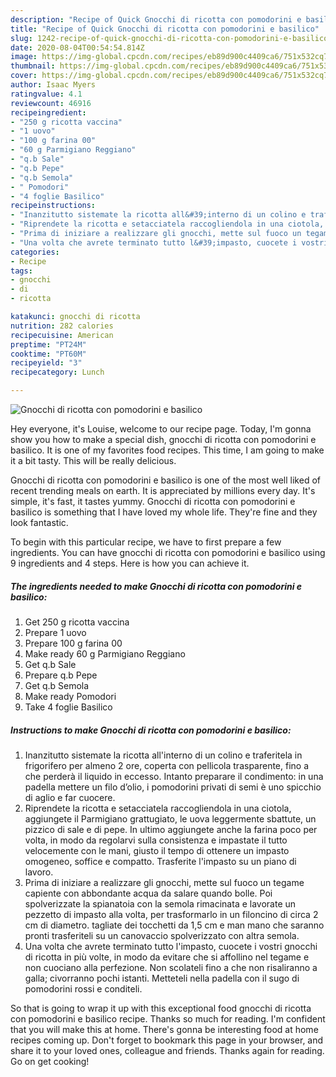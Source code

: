 ```yaml
---
description: "Recipe of Quick Gnocchi di ricotta con pomodorini e basilico"
title: "Recipe of Quick Gnocchi di ricotta con pomodorini e basilico"
slug: 1242-recipe-of-quick-gnocchi-di-ricotta-con-pomodorini-e-basilico
date: 2020-08-04T00:54:54.814Z
image: https://img-global.cpcdn.com/recipes/eb89d900c4409ca6/751x532cq70/gnocchi-di-ricotta-con-pomodorini-e-basilico-recipe-main-photo.jpg
thumbnail: https://img-global.cpcdn.com/recipes/eb89d900c4409ca6/751x532cq70/gnocchi-di-ricotta-con-pomodorini-e-basilico-recipe-main-photo.jpg
cover: https://img-global.cpcdn.com/recipes/eb89d900c4409ca6/751x532cq70/gnocchi-di-ricotta-con-pomodorini-e-basilico-recipe-main-photo.jpg
author: Isaac Myers
ratingvalue: 4.1
reviewcount: 46916
recipeingredient:
- "250 g ricotta vaccina"
- "1 uovo"
- "100 g farina 00"
- "60 g Parmigiano Reggiano"
- "q.b Sale"
- "q.b Pepe"
- "q.b Semola"
- " Pomodori"
- "4 foglie Basilico"
recipeinstructions:
- "Inanzitutto sistemate la ricotta all&#39;interno di un colino e traferitela in frigorifero per almeno 2 ore, coperta con pellicola trasparente, fino a che perderà il liquido in eccesso. Intanto preparare il condimento: in una padella mettere un filo d’olio, i pomodorini privati di semi è uno spicchio di aglio e far cuocere."
- "Riprendete la ricotta e setacciatela raccogliendola in una ciotola, aggiungete il Parmigiano grattugiato, le uova leggermente sbattute, un pizzico di sale e di pepe. In ultimo aggiungete anche la farina poco per volta, in modo da regolarvi sulla consistenza e impastate il tutto velocemente con le mani, giusto il tempo di ottenere un impasto omogeneo, soffice e compatto. Trasferite l&#39;impasto su un piano di lavoro."
- "Prima di iniziare a realizzare gli gnocchi, mette sul fuoco un tegame capiente con abbondante acqua da salare quando bolle. Poi spolverizzate la spianatoia con la semola rimacinata e lavorate un pezzetto di impasto alla volta, per trasformarlo in un filoncino di circa 2 cm di diametro. tagliate dei tocchetti da 1,5 cm e man mano che saranno pronti trasferiteli su un canovaccio spolverizzato con altra semola."
- "Una volta che avrete terminato tutto l&#39;impasto, cuocete i vostri gnocchi di ricotta in più volte, in modo da evitare che si affollino nel tegame e non cuociano alla perfezione. Non scolateli fino a che non risaliranno a galla; civorranno pochi istanti. Metteteli nella padella con il sugo di pomodorini rossi e conditeli."
categories:
- Recipe
tags:
- gnocchi
- di
- ricotta

katakunci: gnocchi di ricotta 
nutrition: 282 calories
recipecuisine: American
preptime: "PT24M"
cooktime: "PT60M"
recipeyield: "3"
recipecategory: Lunch

---
```



![Gnocchi di ricotta con pomodorini e basilico](https://img-global.cpcdn.com/recipes/eb89d900c4409ca6/751x532cq70/gnocchi-di-ricotta-con-pomodorini-e-basilico-recipe-main-photo.jpg)

Hey everyone, it's Louise, welcome to our recipe page. Today, I'm gonna show you how to make a special dish, gnocchi di ricotta con pomodorini e basilico. It is one of my favorites food recipes. This time, I am going to make it a bit tasty. This will be really delicious.

Gnocchi di ricotta con pomodorini e basilico is one of the most well liked of recent trending meals on earth. It is appreciated by millions every day. It's simple, it's fast, it tastes yummy. Gnocchi di ricotta con pomodorini e basilico is something that I have loved my whole life. They're fine and they look fantastic.




To begin with this particular recipe, we have to first prepare a few ingredients. You can have gnocchi di ricotta con pomodorini e basilico using 9 ingredients and 4 steps. Here is how you can achieve it.

<!--inarticleads1-->

##### The ingredients needed to make Gnocchi di ricotta con pomodorini e basilico:

1. Get 250 g ricotta vaccina
1. Prepare 1 uovo
1. Prepare 100 g farina 00
1. Make ready 60 g Parmigiano Reggiano
1. Get q.b Sale
1. Prepare q.b Pepe
1. Get q.b Semola
1. Make ready  Pomodori
1. Take 4 foglie Basilico




<!--inarticleads2-->

##### Instructions to make Gnocchi di ricotta con pomodorini e basilico:

1. Inanzitutto sistemate la ricotta all&#39;interno di un colino e traferitela in frigorifero per almeno 2 ore, coperta con pellicola trasparente, fino a che perderà il liquido in eccesso. Intanto preparare il condimento: in una padella mettere un filo d’olio, i pomodorini privati di semi è uno spicchio di aglio e far cuocere.
1. Riprendete la ricotta e setacciatela raccogliendola in una ciotola, aggiungete il Parmigiano grattugiato, le uova leggermente sbattute, un pizzico di sale e di pepe. In ultimo aggiungete anche la farina poco per volta, in modo da regolarvi sulla consistenza e impastate il tutto velocemente con le mani, giusto il tempo di ottenere un impasto omogeneo, soffice e compatto. Trasferite l&#39;impasto su un piano di lavoro.
1. Prima di iniziare a realizzare gli gnocchi, mette sul fuoco un tegame capiente con abbondante acqua da salare quando bolle. Poi spolverizzate la spianatoia con la semola rimacinata e lavorate un pezzetto di impasto alla volta, per trasformarlo in un filoncino di circa 2 cm di diametro. tagliate dei tocchetti da 1,5 cm e man mano che saranno pronti trasferiteli su un canovaccio spolverizzato con altra semola.
1. Una volta che avrete terminato tutto l&#39;impasto, cuocete i vostri gnocchi di ricotta in più volte, in modo da evitare che si affollino nel tegame e non cuociano alla perfezione. Non scolateli fino a che non risaliranno a galla; civorranno pochi istanti. Metteteli nella padella con il sugo di pomodorini rossi e conditeli.




So that is going to wrap it up with this exceptional food gnocchi di ricotta con pomodorini e basilico recipe. Thanks so much for reading. I'm confident that you will make this at home. There's gonna be interesting food at home recipes coming up. Don't forget to bookmark this page in your browser, and share it to your loved ones, colleague and friends. Thanks again for reading. Go on get cooking!
